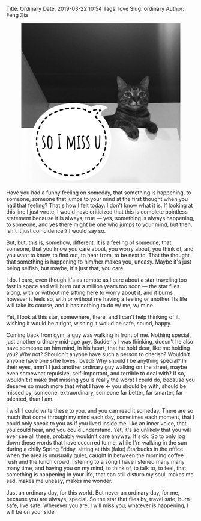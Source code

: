 Title: Ordinary
Date: 2019-03-22 10:54
Tags: love
Slug: ordinary
Author: Feng Xia

<figure class="col l7 m7 s12">
  <img src="/images/midaying.jpg"/>
</figure>

Have you had a funny feeling on someday, that something is happening,
to someone, someone that jumps to your mind at the first thought when
you had that feeling? That's how I felt today. I don't know what it
is. If looking at this line I just wrote, I would have criticized that
this is complete pointless statement because it is always, true
&mdash; yes, something is always happening, to someone, and yes there
might be one who jumps to your mind, but then, isn't it just
coincidence!? I would say so.

But, but, this is, somehow, different. It is a feeling of someone,
that, someone, that you know you care about, you worry about, you
think of, and you want to know, to find out, to hear from, to be next
to. That the thought that something is happening to him/her makes you,
uneasy. Maybe it's just being selfish, but maybe, it's just that, you
care.

I do. I care, even though it's as remote as I care about a star
traveling too fast in space and will burn out a million years too soon
&mdash; the star flies along, with or without me sitting here to worry
about it, and it burns however it feels so, with or without me having
a feeling or another. Its life will take its course, and it has
nothing to do w/ me, w/ mine.

Yet, I look at this star, somewhere, there, and I can't help thinking
of it, wishing it would be alright, wishing it would be safe, sound,
happy.

Coming back from gym, a guy was walking in front of me. Nothing
special, just another ordinary mid-age guy. Suddenly I was thinking,
doesn't he also have someone on him mind, in his heart, that he hold
dear, like me holding you? Why not? Shouldn't anyone have such a
person to cherish? Wouldn't anyone have one s/he loves, loved? Why
should I be anything special? In their eyes, amn't I just another
ordinary guy walking on the street, maybe even somewhat repulsive,
self-important, and terrible to deal with? If so, wouldn't it make
that missing you is really the worst I could do, because you deserve
so much more that what I have &larr; you should be with, should be
missed by, someone, extraordinary, someone far better, far smarter,
far talented, than I am.

I wish I could write these to you, and you can read it
someday. There are so much that come through my mind each day,
sometimes each moment, that I could only speak to you as if you lived
inside me, like an inner voice, that you could hear, and you could
understand. Yet, it's so unlikely that you will ever see all these,
probably wouldn't care anyway. It's ok. So to only jog down these
words that have occurred to me, while I'm walking in the sun during a
chilly Spring Friday, sitting at this (fake) Starbucks in the office
when the area is unusually quiet, caught in between the morning coffee
rush and the lunch crowd, listening to a song I have listened many
many many time, and having you on my mind, to think of, to talk to, to
feel, that something is happening in your life, that can still disturb
my soul, makes me sad, makes me uneasy, makes me wonder.

Just an ordinary day, for this world. But never an ordinary day, for
me, because you are always, special. So the star that flies by,
travel safe, burn safe, live safe. Wherever you are, I will miss you;
whatever is happening, I will be on your side.
